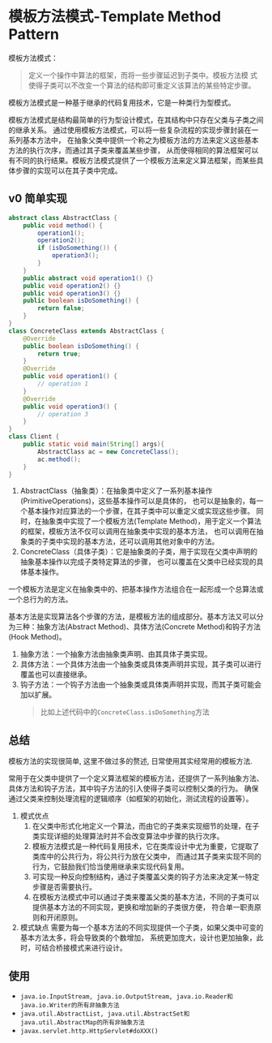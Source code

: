 # 模板方法模式-Template Method Pattern

模板方法模式：

> 定义一个操作中算法的框架，而将一些步骤延迟到子类中。模板方法模
式使得子类可以不改变一个算法的结构即可重定义该算法的某些特定步骤。

模板方法模式是一种基于继承的代码复用技术，它是一种类行为型模式。

模板方法模式是结构最简单的行为型设计模式，在其结构中只存在父类与子类之间的继承关系。
通过使用模板方法模式，可以将一些复杂流程的实现步骤封装在一系列基本方法中，
在抽象父类中提供一个称之为模板方法的方法来定义这些基本方法的执行次序，而通过其子类来覆盖某些步骤，
从而使得相同的算法框架可以有不同的执行结果。模板方法模式提供了一个模板方法来定义算法框架，而某些具体步骤的实现可以在其子类中完成。

## v0 简单实现

```java
abstract class AbstractClass {
    public void method() {
        operation1();
        operation2();
        if (isDoSomething()) {
            operation3();
        }
    }
    public abstract void operation1() {}
    public void operation2() {}
    public void operation3() {}
    public boolean isDoSomething() {
        return false;
    }
}
class ConcreteClass extends AbstractClass {
    @Override
    public boolean isDoSomething() {
        return true;
    }
    @Override
    public void operation1() {
        // operation 1
    }
    @Override
    public void operation3() {
        // operation 3
    }
}
class Client {
    public static void main(String[] args){
        AbstractClass ac = new ConcreteClass();
        ac.method();
    }
}
```

1. AbstractClass（抽象类）：在抽象类中定义了一系列基本操作(PrimitiveOperations)，这些基本操作可以是具体的，
也可以是抽象的，每一个基本操作对应算法的一个步骤，在其子类中可以重定义或实现这些步骤。
同时，在抽象类中实现了一个模板方法(Template Method)，用于定义一个算法的框架，模板方法不仅可以调用在抽象类中实现的基本方法，
也可以调用在抽象类的子类中实现的基本方法，还可以调用其他对象中的方法。
2. ConcreteClass（具体子类）：它是抽象类的子类，用于实现在父类中声明的抽象基本操作以完成子类特定算法的步骤，
也可以覆盖在父类中已经实现的具体基本操作。

一个模板方法是定义在抽象类中的、把基本操作方法组合在一起形成一个总算法或一个总行为的方法。

基本方法是实现算法各个步骤的方法，是模板方法的组成部分。基本方法又可以分为三种：抽象方法(Abstract Method)、具体方法(Concrete Method)和钩子方法(Hook Method)。

1. 抽象方法：一个抽象方法由抽象类声明、由其具体子类实现。
2. 具体方法：一个具体方法由一个抽象类或具体类声明并实现，其子类可以进行覆盖也可以直接继承。
3. 钩子方法：一个钩子方法由一个抽象类或具体类声明并实现，而其子类可能会加以扩展。
    > 比如上述代码中的`ConcreteClass.isDoSomething`方法

## 总结

模板方法的实现很简单, 这里不做过多的赘述, 日常使用其实经常用的模板方法. 

常用于在父类中提供了一个定义算法框架的模板方法，还提供了一系列抽象方法、具体方法和钩子方法，其中钩子方法的引入使得子类可以控制父类的行为。
确保通过父类来控制处理流程的逻辑顺序（如框架的初始化，测试流程的设置等）。

1. 模式优点
    1. 在父类中形式化地定义一个算法，而由它的子类来实现细节的处理，在子类实现详细的处理算法时并不会改变算法中步骤的执行次序。
    2. 模板方法模式是一种代码复用技术，它在类库设计中尤为重要，它提取了类库中的公共行为，将公共行为放在父类中，
    而通过其子类来实现不同的行为，它鼓励我们恰当使用继承来实现代码复用。
    3. 可实现一种反向控制结构，通过子类覆盖父类的钩子方法来决定某一特定步骤是否需要执行。
    4. 在模板方法模式中可以通过子类来覆盖父类的基本方法，不同的子类可以提供基本方法的不同实现，更换和增加新的子类很方便，
符合单一职责原则和开闭原则。
2. 模式缺点
    需要为每一个基本方法的不同实现提供一个子类，如果父类中可变的基本方法太多，将会导致类的个数增加，
    系统更加庞大，设计也更加抽象，此时，可结合桥接模式来进行设计。

## 使用

- `java.io.InputStream, java.io.OutputStream, java.io.Reader和java.io.Writer的所有非抽象方法`
- `java.util.AbstractList, java.util.AbstractSet和java.util.AbstractMap的所有非抽象方法`
- `javax.servlet.http.HttpServlet#doXXX()`